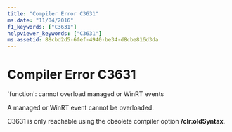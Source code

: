 ```yaml
---
title: "Compiler Error C3631"
ms.date: "11/04/2016"
f1_keywords: ["C3631"]
helpviewer_keywords: ["C3631"]
ms.assetid: 88cbd2d5-6fef-4940-be34-d8cbe816d3da
---
```

# Compiler Error C3631

'function': cannot overload managed or WinRT events

A managed or WinRT event cannot be overloaded.

C3631 is only reachable using the obsolete compiler option **/clr:oldSyntax**.
